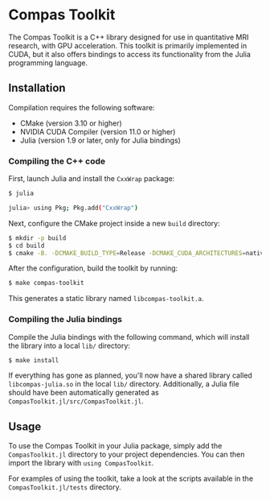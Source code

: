 # Compas Toolkit

The Compas Toolkit is a C++ library designed for use in quantitative MRI research, with GPU acceleration. 
This toolkit is primarily implemented in CUDA, but it also offers bindings to access its functionality from the Julia programming language.


## Installation

Compilation requires the following software:

- CMake (version 3.10 or higher)
- NVIDIA CUDA Compiler (version 11.0 or higher)
- Julia (version 1.9 or later, only for Julia bindings)

### Compiling the C++ code

First, launch Julia and install the `CxxWrap` package:

```bash
$ julia

julia> using Pkg; Pkg.add("CxxWrap")
```

Next, configure the CMake project inside a new `build` directory:

```bash
$ mkdir -p build
$ cd build
$ cmake -B. -DCMAKE_BUILD_TYPE=Release -DCMAKE_CUDA_ARCHITECTURES=native ..
```

After the configuration, build the toolkit by running:

```bash
$ make compas-toolkit
```

This generates a static library named `libcompas-toolkit.a`.

### Compiling the Julia bindings

Compile the Julia bindings with the following command, which will install the library into a local `lib/` directory:

```bash
$ make install
```

If everything has gone as planned, you'll now have a shared library called `libcompas-julia.so` in the local `lib/` directory. Additionally, a Julia file should have been automatically generated as `CompasToolkit.jl/src/CompasToolkit.jl`.

## Usage

To use the Compas Toolkit in your Julia package, simply add the `CompasToolkit.jl` directory to your project dependencies. You can then import the library with `using CompasToolkit`.

For examples of using the toolkit, take a look at the scripts available in the `CompasToolkit.jl/tests` directory.
